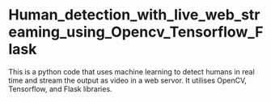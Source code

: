 # Human_detection_with_live_web_streaming_using_Opencv_Tensorflow_Flask
This is a python code that uses machine learning to detect humans in real time and stream the output as video in a web servor. It utilises OpenCV, Tensorflow, and Flask libraries.

